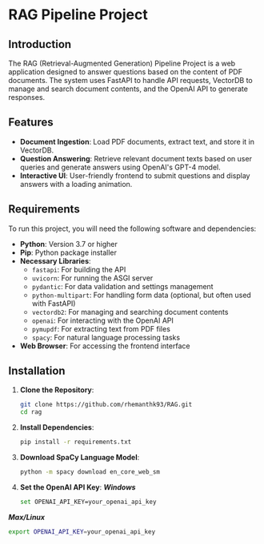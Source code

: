 # RAG Pipeline Project

## Introduction

The RAG (Retrieval-Augmented Generation) Pipeline Project is a web application designed to answer questions based on the content of PDF documents. The system uses FastAPI to handle API requests, VectorDB to manage and search document contents, and the OpenAI API to generate responses.

## Features

- **Document Ingestion**: Load PDF documents, extract text, and store it in VectorDB.
- **Question Answering**: Retrieve relevant document texts based on user queries and generate answers using OpenAI's GPT-4 model.
- **Interactive UI**: User-friendly frontend to submit questions and display answers with a loading animation.

## Requirements

To run this project, you will need the following software and dependencies:

- **Python**: Version 3.7 or higher
- **Pip**: Python package installer
- **Necessary Libraries**:
  - `fastapi`: For building the API
  - `uvicorn`: For running the ASGI server
  - `pydantic`: For data validation and settings management
  - `python-multipart`: For handling form data (optional, but often used with FastAPI)
  - `vectordb2`: For managing and searching document contents
  - `openai`: For interacting with the OpenAI API
  - `pymupdf`: For extracting text from PDF files
  - `spacy`: For natural language processing tasks
- **Web Browser**: For accessing the frontend interface

## Installation

1. **Clone the Repository**:
   
   ```sh
   git clone https://github.com/rhemanthk93/RAG.git
   cd rag
   
2. **Install Dependencies**:
   ```sh
   pip install -r requirements.txt

3. **Download SpaCy Language Model**:
   ```sh
   python -m spacy download en_core_web_sm

4. **Set the OpenAI API Key**:
   ***Windows***
   ```sh
   set OPENAI_API_KEY=your_openai_api_key
  ***Max/Linux***
  ```sh
  export OPENAI_API_KEY=your_openai_api_key

